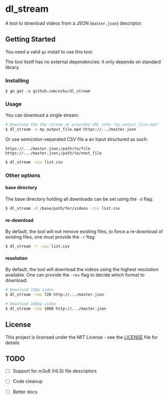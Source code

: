 # dl_stream

A tool to download videos from a JSON (`master.json`) descriptor.

## Getting Started

You need a valid `go` install to use this tool.

The tool itself has no external dependencies: it only depends on standard library.

### Installing

```
$ go get -u github.com/ushu/dl_stream
```

### Usage

You can download a single stream:

```sh
# Download the the stream at provided URL into "my_output_file.mp4"
$ dl_stream -o my_output_file.mp4 https://.../master.json
```

Or use semicolon-separated CSV file a an input structured as such:

```csv
https://.../master.json;/path/to/file
https://.../master.json;/path/to/next_file
```

```sh
$ dl_stream -csv list.csv
```

### Other options

#### base directory

The base directory holding all downloads can be set using the `-d` flag:

```sh
$ dl_stream -d /base/path/for/videos -csv list.csv
```

#### re-download

By default, the tool will not remove existing files, to force a re-download of existing files, one must provide the `-r` flag:

```sh
$ dl_stream -r -csv list.csv
```

#### resolution

By default, the tool will download the videos using the highest resolution available.
One can provide the `-res` flag to decide which format to download:

```sh
# Download 720p video
$ dl_stream -res 720 http://.../master.json

# Download 1080p video
$ dl_stream -res 1080 http://.../master.json
```

## License

This project is licensed under the MIT License - see the [LICENSE](LICENSE) file for details

## TODO

* [ ] Support for m3u8 (HLS) file descriptors
* [ ] Code cleanup
* [ ] Better docs

